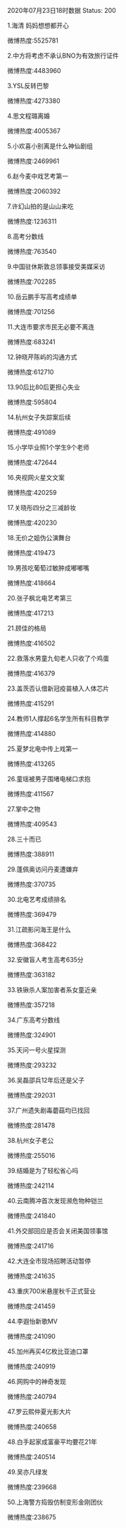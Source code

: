 2020年07月23日18时数据
Status: 200

1.海清 妈妈想想都开心

微博热度:5525781

2.中方将考虑不承认BNO为有效旅行证件

微博热度:4483960

3.YSL反转巴黎

微博热度:4273380

4.思文程璐离婚

微博热度:4005367

5.小欢喜小别离是什么神仙剧组

微博热度:2469961

6.赵今麦中戏艺考第一

微博热度:2060392

7.许幻山拍的是山山来吃

微博热度:1236311

8.高考分数线

微博热度:763540

9.中国驻休斯敦总领事接受美媒采访

微博热度:702285

10.岳云鹏手写高考成绩单

微博热度:701256

11.大连市要求市民无必要不离连

微博热度:683241

12.钟晓芹陈屿的沟通方式

微博热度:612710

13.90后比80后更担心失业

微博热度:595804

14.杭州女子失踪案后续

微博热度:491089

15.小学毕业照1个学生9个老师

微博热度:472644

16.央视网火星文文案

微博热度:420259

17.关晓彤四分之三减龄妆

微博热度:420230

18.无价之姐伪公演舞台

微博热度:419473

19.男孩吃葡萄过敏肿成嘟嘟嘴

微博热度:418664

20.张子枫北电艺考第三

微博热度:417213

21.顾佳的格局

微博热度:416502

22.救落水男童九旬老人只收了个鸡蛋

微博热度:416379

23.盖茨否认借新冠疫苗植入人体芯片

微博热度:415291

24.教师1人撑起6名学生所有科目教学

微博热度:414880

25.夏梦北电中传上戏第一

微博热度:413265

26.童瑶被男子围堵电梯口求抱

微博热度:411567

27.掌中之物

微博热度:409543

28.三十而已

微博热度:388911

29.蓬佩奥访问丹麦遭嫌弃

微博热度:370735

30.北电艺考成绩排名

微博热度:369479

31.江疏影问海王是什么

微博热度:368422

32.安徽盲人考生高考635分

微博热度:363182

33.铁锹杀人案加害者系女童近亲

微博热度:357218

34.广东高考分数线

微博热度:324901

35.天问一号火星探测

微博热度:293232

36.吴磊邵兵12年后还是父子

微博热度:292031

37.广州遗失剧毒蘑菇均已找回

微博热度:281478

38.杭州女子老公

微博热度:255016

39.结婚是为了轻松省心吗

微博热度:242114

40.云南腾冲首次发现濒危物种铠兰

微博热度:241840

41.外交部回应是否会关闭美国领事馆

微博热度:241716

42.大连全市现场招聘活动暂停

微博热度:241635

43.重庆700米悬崖秋千正式营业

微博热度:241459

44.李遐怡新歌MV

微博热度:241090

45.加州再买4亿枚比亚迪口罩

微博热度:240919

46.网购中的神奇发现

微博热度:240794

47.罗云熙仲夏光影大片

微博热度:240658

48.白手起家成富豪平均要花21年

微博热度:240514

49.吴亦凡绿发

微博热度:239668

50.上海警方捣毁仿制变形金刚团伙

微博热度:238675

